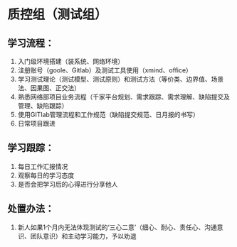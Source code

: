 # 质控组（测试组）

## 学习流程：
1.  入门级环境搭建（装系统、网络环境）
2.  注册账号（goole、Gitlab）及测试工具使用（xmind、office）
3.  学习测试理论（测试模型、测试原则）和测试方法（等价类、边界值、场景法、因果图、正交法）
4.  熟悉网络部项目业务流程（千家平台规划、需求跟踪、需求理解、缺陷提交及管理、缺陷跟踪）
5.  使用GITlab管理流程和工作规范（缺陷提交规范、日月报的书写）
6.  日常项目跟进

## 学习跟踪：
1.  每日工作汇报情况
2.  观察每日的学习态度
3.  是否会把学习后的心得进行分享他人

## 处置办法：
1.  新人如果1个月内无法体现测试的‘三心二意’（细心、耐心、责任心、沟通意识、团队意识）和主动学习能力，予以劝退
